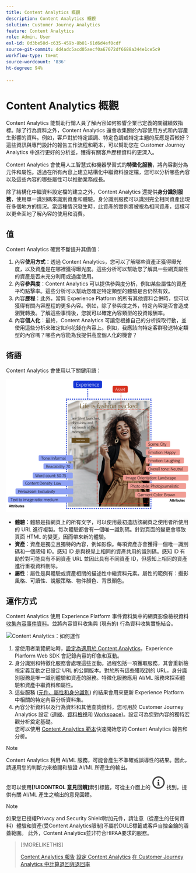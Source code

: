```yaml
---
title: Content Analytics 概觀
description: Content Analytics 概觀
solution: Customer Journey Analytics
feature: Content Analytics
role: Admin, User
exl-id: 0d3be50d-c635-459b-8b01-61d6d4ef0cdf
source-git-commit: dd4adc5acd05aecf0a67072df6688a344e1ce5c9
workflow-type: tm+mt
source-wordcount: '836'
ht-degree: 94%

---
```


# Content Analytics 概觀

Content Analytics 能幫助行銷人員了解內容如何影響企業已定義的關鍵績效指標。除了行為資料之外，Content Analytics 還會收集關於內容使用方式和內容產生影響的資料。例如，客戶對於特定語調、特定色調或特定主題的反應是否較好？這些資訊與專門設計的報告工作流程和範本，可以幫助您在 Customer Journey Analytics 中進行更好的分析並，獲得有關客戶歷程資料的更深入。

Content Analytics 會使用人工智慧式和機器學習式的&#x200B;**特徵化服務**，將內容劃分為元件和屬性。透過在所有內容上建立結構化中繼資料設定檔，您可以分析哪些內容以及這些內容的哪些屬性可以推動業務成長。

除了結構化中繼資料設定檔的建立之外，Content Analytics 還提供&#x200B;**身分識別服務**，使用單一識別碼來識別資產和體驗。身分識別服務可以識別完全相同資產出現在多個地方的情況。當這種情況發生時，此資產的實例將被視為相同資產，這樣可以更全面地了解內容的使用和消費。

## 值

Content Analytics 確實不斷提升其價值：

1. 內容&#x200B;**使用方式**：透過 Content Analytics，您可以了解哪些資產正獲得曝光度，以及資產是在哪裡獲得曝光度。這些分析可以幫助您了解具一些網頁屬性的資產是否未充分利用或過度使用。
1. 內容&#x200B;**參與度**：Content Analytics 可以提供參與度分析，例如某些屬性的資產平均點擊率。這些分析可以幫助您確定特定類型的體驗是否仍然有效。
1. 內容&#x200B;**歷程**：此外，當與 Experience Platform 的所有其他資料合併時，您可以獲得有關內容歷程的更多內容。例如，除了參與度之外，特定內容是否會造成瀏覽轉換。了解這些事情後，您就可以確定內容類型的投資報酬率。
1. 內容&#x200B;**個人化**：最終，Content Analytics 可讓您根據自己的分析採取行動，並使用這些分析來確定如何花錢在內容上。例如，我應該向特定客群發送特定類型的內容嗎？哪些內容能為我提供高度個人化的機會？

## 術語

Content Analytics 會使用以下關鍵用語：

![資產和體驗](/help/content-analytics/assets/content-analytics-experience-asset.png)

* **體驗**：體驗是指網頁上的所有文字，可以使用最初造訪該網頁之使用者所使用的 URL 進行複製。每次體驗都會有一個唯一識別碼。針對頁面的變更會導致頁面 HTML 的變更，因而帶來新的體驗。
* **資產**：資產是獨立且獨特的內容，例如影像。每項資產亦會獲得一個唯一識別碼和一個感知 ID。感知 ID 是與視覺上相同的資產共用的識別碼。感知 ID 有助於對可能具有不同資產 URL 並因此具有不同資產 ID，但感知上相同的資產進行重複資料刪除。
* **屬性**：屬性是與體驗或資產相關的描述性中繼資料元素。屬性的範例有：攝影風格、可讀性、說服策略、物件顏色、背景顏色。

## 運作方式

Content Analytics 使用 Experience Platform 事件資料集中的網頁影像檢視資料[收集內容事件資料](config/datacollection.md)。並將內容資料收集與 (現有的) 行為資料收集實施結合。

![Content Analytics：如何運作](assets/aca-overview.gif)

1. 當使用者瀏覽網站時，[設定為適用於 Content Analytics](config/configuration.md)，Experience Plarform Web SDK 會記錄內容的印象和互動。
1. 身分識別和特徵化服務會處理這些互動。過程包括一項獲取服務，其會重新檢視定義互動之已設定 URL 的公開版本。對於所有這些獲取到的 URL，身分識別服務是唯一識別體驗和資產的服務。特徵化服務應用 AI/ML 服務來探索體驗和資產中繼資料和屬性。
1. 這些服務 ([元件、屬性和身分識別](/help/content-analytics/report/components.md)) 的結果會用來更新 Experience Platform 中相關的特定內容分析資料集。
1. 內容分析資料以及行為資料和其他查詢資料，您可用於 Customer Journey Analytics 設定 ([連線](/help/connections/overview.md)、[資料檢視](/help/data-views/data-views.md)和 [Workspace](/help/analysis-workspace/home.md))。設定可為您對內容的獨特宏觀分析奠定基礎。<br/>您可以使用 [Content Analytics 範本](/help/content-analytics/report/report.md#template)快速開始您的 Content Analytics 報告和分析。


>[!NOTE]
>
>Content Analytics 利用 AI/ML 服務，可能會產生不準確或誤導性的結果。因此，請運用您的判斷力來檢閱和驗證 AI/ML 所產生的輸出。
>
>您可以使用&#x200B;**[!UICONTROL 意見回饋]**&#x200B;索引標籤，可從主介面上的 ![InfoOutline](/help/assets/icons/InfoOutline.svg) 找到，提供有關 AI/ML 產生之輸出的意見回饋。
>

>[!NOTE]
>
>如果您已授權Privacy and Security Shield附加元件，請注意（從產生的任何資料）體驗和資產(受Content Analytics限制)不屬於DULE標籤或客戶自控金鑰的涵蓋範圍。 此外，Content Analytics並非符合HIPAA要求的服務。
>


>[!MORELIKETHIS]
>
>[Content Analytics 報告](report/report.md)
>[設定 Content Analytics](config/configuration.md)
>[在 Customer Journey Analytics 中計算退回與退回率](https://experienceleaguecommunities.adobe.com/t5/adobe-analytics-blogs/calculating-bounces-amp-bounce-rate-in-adobe-customer-journey/ba-p/706446#M454)
>

